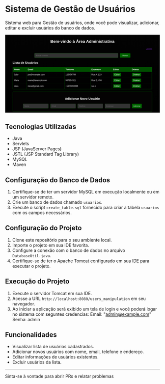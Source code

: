 
# Sistema de Gestão de Usuários

Sistema web para Gestão de usuários, onde você pode visualizar, adicionar, editar e excluir usuários do banco de dados.

![alt text](image.png)


## Tecnologias Utilizadas

- Java
- Servlets
- JSP (JavaServer Pages)
- JSTL (JSP Standard Tag Library)
- MySQL
- Maven

## Configuração do Banco de Dados

1. Certifique-se de ter um servidor MySQL em execução localmente ou em um servidor remoto.
2. Crie um banco de dados chamado `usuarios`.
3. Execute o script `create_table.sql` fornecido para criar a tabela `usuarios` com os campos necessários.

## Configuração do Projeto

1. Clone este repositório para o seu ambiente local.
2. Importe o projeto em sua IDE favorita.
3. Configure a conexão com o banco de dados no arquivo `DatabaseUtil.java`.
4. Certifique-se de ter o Apache Tomcat configurado em sua IDE para executar o projeto.

## Execução do Projeto

1. Execute o servidor Tomcat em sua IDE.
2. Acesse a URL `http://localhost:8080/users_manipulation` em seu navegador.
3. Ao iniciar a aplicação será exibido um tela de login e vocẽ poderá logar no sistema com seguntes credencias:
Email: "admin@example.com" 
Senha: admin

## Funcionalidades

- Visualizar lista de usuários cadastrados.
- Adicionar novos usuários com nome, email, telefone e endereço.
- Editar informações de usuários existentes.
- Excluir usuários da lista.

---

Sinta-se à vontade para abrir PRs e relatar problemas